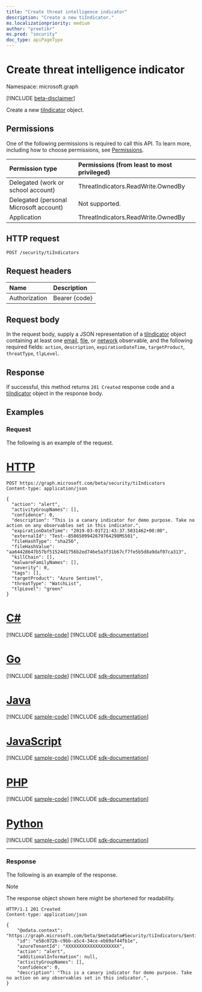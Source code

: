 ```yaml
---
title: "Create threat intelligence indicator"
description: "Create a new tiIndicator."
ms.localizationpriority: medium
author: "preetikr"
ms.prod: "security"
doc_type: apiPageType
---
```


# Create threat intelligence indicator

Namespace: microsoft.graph

[!INCLUDE [beta-disclaimer](../../includes/beta-disclaimer.md)]

Create a new [tiIndicator](../resources/tiindicator.md) object.

## Permissions

One of the following permissions is required to call this API. To learn more, including how to choose permissions, see [Permissions](/graph/permissions-reference).

| Permission type                        | Permissions (from least to most privileged) |
|:---------------------------------------|:--------------------------------------------|
| Delegated (work or school account)     | ThreatIndicators.ReadWrite.OwnedBy  |
| Delegated (personal Microsoft account) | Not supported. |
| Application                            | ThreatIndicators.ReadWrite.OwnedBy |

## HTTP request

<!-- { "blockType": "ignored" } -->

```http
POST /security/tiIndicators
```

## Request headers

| Name          | Description   |
|:--------------|:--------------|
| Authorization | Bearer {code} |

## Request body

In the request body, supply a JSON representation of a [tiIndicator](../resources/tiindicator.md) object containing at least one [email](../resources/tiindicator.md#indicator-observables---email), [file](../resources/tiindicator.md#indicator-observables---file), or [network](../resources/tiindicator.md#indicator-observables---network) observable, and the following required fields: `action`, `description`, `expirationDateTime`, `targetProduct`, `threatType`, `tlpLevel`. 

## Response

If successful, this method returns `201 Created` response code and a [tiIndicator](../resources/tiindicator.md) object in the response body.

## Examples

### Request

The following is an example of the request.

# [HTTP](#tab/http)
<!-- {
  "blockType": "request",
  "name": "create_tiindicator_from_security"
}-->

```http
POST https://graph.microsoft.com/beta/security/tiIndicators
Content-type: application/json

{
  "action": "alert",
  "activityGroupNames": [],
  "confidence": 0,
  "description": "This is a canary indicator for demo purpose. Take no action on any observables set in this indicator.",
  "expirationDateTime": "2019-03-01T21:43:37.5031462+00:00",
  "externalId": "Test--8586509942679764298MS501",
  "fileHashType": "sha256",
  "fileHashValue": "aa64428647b57bf51524d1756b2ed746e5a3f31b67cf7fe5b5d8a9daf07ca313",
  "killChain": [],
  "malwareFamilyNames": [],
  "severity": 0,
  "tags": [],
  "targetProduct": "Azure Sentinel",
  "threatType": "WatchList",
  "tlpLevel": "green"
}
```

# [C#](#tab/csharp)
[!INCLUDE [sample-code](../includes/snippets/csharp/create-tiindicator-from-security-csharp-snippets.md)]
[!INCLUDE [sdk-documentation](../includes/snippets/snippets-sdk-documentation-link.md)]

# [Go](#tab/go)
[!INCLUDE [sample-code](../includes/snippets/go/create-tiindicator-from-security-go-snippets.md)]
[!INCLUDE [sdk-documentation](../includes/snippets/snippets-sdk-documentation-link.md)]

# [Java](#tab/java)
[!INCLUDE [sample-code](../includes/snippets/java/create-tiindicator-from-security-java-snippets.md)]
[!INCLUDE [sdk-documentation](../includes/snippets/snippets-sdk-documentation-link.md)]

# [JavaScript](#tab/javascript)
[!INCLUDE [sample-code](../includes/snippets/javascript/create-tiindicator-from-security-javascript-snippets.md)]
[!INCLUDE [sdk-documentation](../includes/snippets/snippets-sdk-documentation-link.md)]

# [PHP](#tab/php)
[!INCLUDE [sample-code](../includes/snippets/php/create-tiindicator-from-security-php-snippets.md)]
[!INCLUDE [sdk-documentation](../includes/snippets/snippets-sdk-documentation-link.md)]

# [Python](#tab/python)
[!INCLUDE [sample-code](../includes/snippets/python/create-tiindicator-from-security-python-snippets.md)]
[!INCLUDE [sdk-documentation](../includes/snippets/snippets-sdk-documentation-link.md)]

---

### Response

The following is an example of the response.

> [!NOTE]
> The response object shown here might be shortened for readability.

<!-- {
  "blockType": "response",
  "truncated": true,
  "@odata.type": "microsoft.graph.tiIndicator"
} -->

```http
HTTP/1.1 201 Created
Content-type: application/json

{
    "@odata.context": "https://graph.microsoft.com/beta/$metadata#Security/tiIndicators/$entity",
    "id": "e58c072b-c9bb-a5c4-34ce-eb69af44fb1e",
    "azureTenantId": "XXXXXXXXXXXXXXXXXXXX",
    "action": "alert",
    "additionalInformation": null,
    "activityGroupNames": [],
    "confidence": 0,
    "description": "This is a canary indicator for demo purpose. Take no action on any observables set in this indicator.",
}
```

<!-- uuid: 16cd6b66-4b1a-43a1-adaf-3a886856ed98
2019-02-04 14:57:30 UTC -->
<!-- {
  "type": "#page.annotation",
  "description": "Create tiIndicator",
  "keywords": "",
  "section": "documentation",
  "tocPath": "",
  "suppressions": [
  ]
}-->


